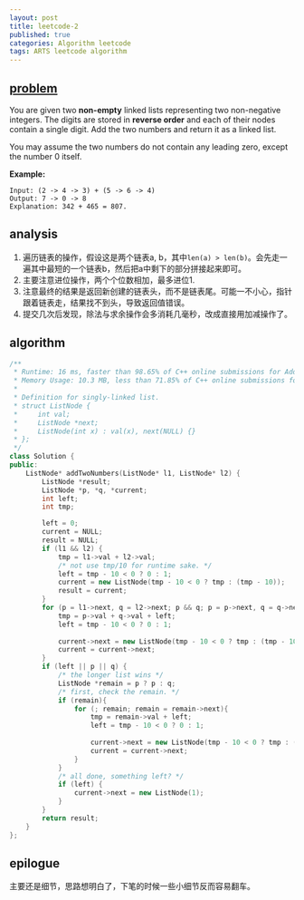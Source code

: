 ```yaml
---
layout: post
title: leetcode-2
published: true
categories: Algorithm leetcode
tags: ARTS leetcode algorithm
---
```


## [problem](https://leetcode.com/problems/add-two-numbers/)

You are given two **non-empty** linked lists representing two non-negative integers. The digits are stored in **reverse order** and each of their nodes contain a single digit. Add the two numbers and return it as a linked list.

You may assume the two numbers do not contain any leading zero, except the number 0 itself.

**Example:**

```
Input: (2 -> 4 -> 3) + (5 -> 6 -> 4)
Output: 7 -> 0 -> 8
Explanation: 342 + 465 = 807.
```

## analysis

1. 遍历链表的操作，假设这是两个链表a, b，其中`len(a) > len(b)`。会先走一遍其中最短的一个链表b，然后把a中剩下的部分拼接起来即可。
2. 主要注意进位操作，两个个位数相加，最多进位1.
3. 注意最终的结果是返回新创建的链表头，而不是链表尾。可能一不小心，指针跟着链表走，结果找不到头，导致返回值错误。
4. 提交几次后发现，除法与求余操作会多消耗几毫秒，改成直接用加减操作了。

## algorithm

```c++
/**
 * Runtime: 16 ms, faster than 98.65% of C++ online submissions for Add Two Numbers.
 * Memory Usage: 10.3 MB, less than 71.85% of C++ online submissions for Add Two Numbers.
 *
 * Definition for singly-linked list.
 * struct ListNode {
 *     int val;
 *     ListNode *next;
 *     ListNode(int x) : val(x), next(NULL) {}
 * };
 */
class Solution {
public:
    ListNode* addTwoNumbers(ListNode* l1, ListNode* l2) {
        ListNode *result;
        ListNode *p, *q, *current;
        int left;
		int tmp;

        left = 0;
        current = NULL;
        result = NULL;
		if (l1 && l2) {
			tmp = l1->val + l2->val;
            /* not use tmp/10 for runtime sake. */
			left = tmp - 10 < 0 ? 0 : 1;
			current = new ListNode(tmp - 10 < 0 ? tmp : (tmp - 10));
			result = current;
		}
        for (p = l1->next, q = l2->next; p && q; p = p->next, q = q->next) {
			tmp = p->val + q->val + left;
			left = tmp - 10 < 0 ? 0 : 1;
            
			current->next = new ListNode(tmp - 10 < 0 ? tmp : (tmp - 10));
			current = current->next;
        }
        if (left || p || q) {
			/* the longer list wins */
            ListNode *remain = p ? p : q; 
            /* first, check the remain. */
            if (remain){
                for (; remain; remain = remain->next){
					tmp = remain->val + left;
					left = tmp - 10 < 0 ? 0 : 1;
                    
					current->next = new ListNode(tmp - 10 < 0 ? tmp : (tmp - 10));
					current = current->next;
                }
            }
            /* all done, something left? */
            if (left) {
				current->next = new ListNode(1);
            }
        }
        return result;
    }
};
```



## epilogue

主要还是细节，思路想明白了，下笔的时候一些小细节反而容易翻车。